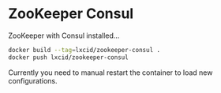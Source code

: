 # ZooKeeper Consul

ZooKeeper with Consul installed…


```sh
docker build --tag=lxcid/zookeeper-consul .
docker push lxcid/zookeeper-consul
```

Currently you need to manual restart the container to load new configurations.
